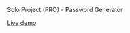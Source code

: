 Solo Project (PRO) - Password Generator

<a href="https://passwordgeneratorscrimba.netlify.app/">Live demo</a>